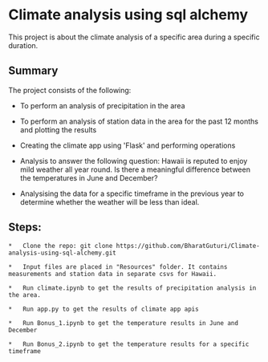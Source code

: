 # Climate analysis using sql alchemy
This project is about the climate analysis of a specific area during a specific duration.

## Summary
The project consists of the following:

  *  To perform an analysis of precipitation in the area

  *  To perform an analysis of station data in the area for the past 12 months and plotting the results

  *  Creating the climate app using 'Flask' and performing operations

  *  Analysis to answer the following question: Hawaii is reputed to enjoy mild weather all year round. Is there a meaningful       difference between the temperatures in June and December?

  *  Analysising the data for a specific timeframe in the previous year to determine whether the weather will be less than ideal.


## Steps:

    *   Clone the repo: git clone https://github.com/BharatGuturi/Climate-analysis-using-sql-alchemy.git

    *   Input files are placed in "Resources" folder. It contains measurements and station data in separate csvs for Hawaii.

    *   Run climate.ipynb to get the results of precipitation analysis in the area.

    *   Run app.py to get the results of climate app apis

    *   Run Bonus_1.ipynb to get the temperature results in June and December

    *   Run Bonus_2.ipynb to get the temperature results for a specific timeframe





